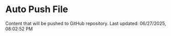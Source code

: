 # Auto Push File

Content that will be pushed to GitHub repository.
Last updated: 06/27/2025, 08:02:52 PM